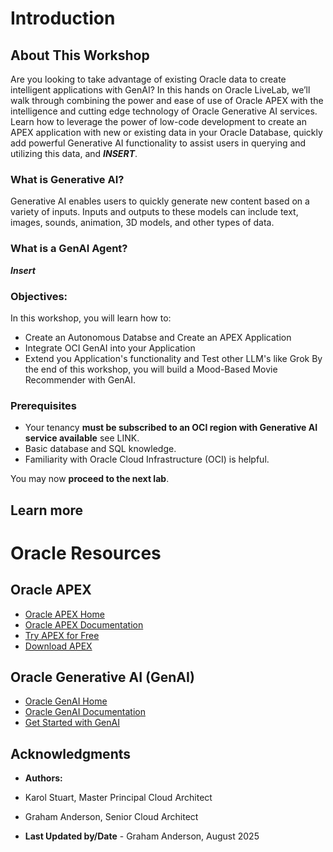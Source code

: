 # Introduction

## About This Workshop

Are you looking to take advantage of existing Oracle data to create intelligent applications with GenAI? In this hands on Oracle LiveLab, we’ll walk through combining the power and ease of use of Oracle APEX with the intelligence and cutting edge technology of Oracle Generative AI services. Learn how to leverage the power of low-code development to create an APEX application with new or existing data in your Oracle Database, quickly add powerful Generative AI functionality to assist users in querying and utilizing this data, and ***INSERT***.

 

### What is Generative AI? 

Generative AI enables users to quickly generate new content based on a variety 	of inputs. Inputs and outputs to these models can include text, images, sounds, 	animation, 3D models, and other types of data. 

 

 

### What is a GenAI Agent? 

***Insert*** 

 

### Objectives: 

In this workshop, you will learn how to:

* Create an Autonomous Databse and Create an APEX Application
* Integrate OCI GenAI into your Application 
* Extend you Application's functionality and Test other LLM's like Grok
By the end of this workshop, you will build a Mood-Based Movie Recommender with GenAI.
 

### Prerequisites

* Your tenancy **must be subscribed to an OCI region with Generative AI service available** see LINK.
* Basic database and SQL knowledge.
* Familiarity with Oracle Cloud Infrastructure (OCI) is helpful.

You may now **proceed to the next lab**.

## Learn more

# Oracle Resources

## Oracle APEX
- [Oracle APEX Home](https://apex.oracle.com/en/)
- [Oracle APEX Documentation](https://www.oracle.com/technetwork/developer-tools/apex/overview/apex-overview-otn-4491378.pdf)
- [Try APEX for Free](https://apex.oracle.com/en/learn/getting-started/)
- [Download APEX](https://www.oracle.com/tools/downloads/apex-downloads/)

## Oracle Generative AI (GenAI)
- [Oracle GenAI Home](https://www.oracle.com/artificial-intelligence/generative-ai/)
- [Oracle GenAI Documentation](https://docs.oracle.com/en-us/iaas/Content/generative-ai/home.htm)
- [Get Started with GenAI](https://www.oracle.com/artificial-intelligence/generative-ai/generative-ai-service)

## Acknowledgments

* **Authors:**

* Karol Stuart, Master Principal Cloud Architect 
* Graham Anderson, Senior Cloud Architect 

* **Last Updated by/Date** - Graham Anderson, August 2025